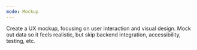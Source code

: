 ```yaml
---
mode: Mockup
---
```


Create a UX mockup, focusing on user interaction and visual design. Mock out data so it feels realistic, but skip backend integration, accessibility, testing, etc.